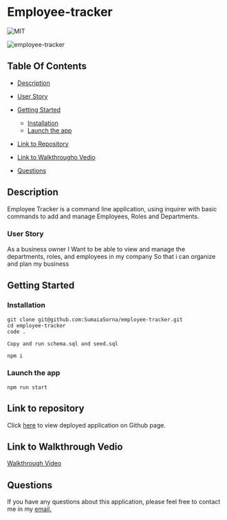 # Employee-tracker

![MIT](https://img.shields.io/static/v1?label=MIT&message=License&color=Green)

![employee-tracker](./assets/gif/#)

## Table Of Contents

- [Description](#description)
- [User Story](#user-story)
- [Getting Started](#getting-started)

  - [Installation](#installation)
  - [Launch the app](#launch-the-app)

- [Link to Repository](#link-to-repository)
- [Link to Walkthrougho Vedio](#link-to-walkthrough-vedio)
- [Questions](#questions)

## Description

Employee Tracker is a command line application, using inquirer with basic commands to add and manage Employees, Roles and Departments.

### User Story

As a business owner
I Want to be able to view and manage the departments, roles, and employees in my company
So that i can organize and plan my business

## Getting Started

### Installation

```
git clone git@github.com:SumaiaSorna/employee-tracker.git
cd employee-tracker
code .

Copy and run schema.sql and seed.sql

npm i
```

### Launch the app

```
npm run start
```

## Link to repository

Click [here](#) to view deployed application on Github page.

## Link to Walkthrough Vedio

<a href="https://drive.google.com/drive/u/0/folders/1d_k7_OuoK3SC4kmhqX_h983h-bFf-NsD">Walkthrough Video</a>

## Questions

If you have any questions about this application, please feel free to contact me in my <a href="mailto:sorna.sumaia@gmail.com">email.</a>
